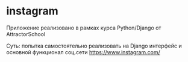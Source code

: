# instagram
Приложение реализовано в рамках курса Python/Django от AttractorSchool

Суть: попытка самостоятельно реализовать на Django интерфейс и основной функционал соц.сети https://www.instagram.com/

